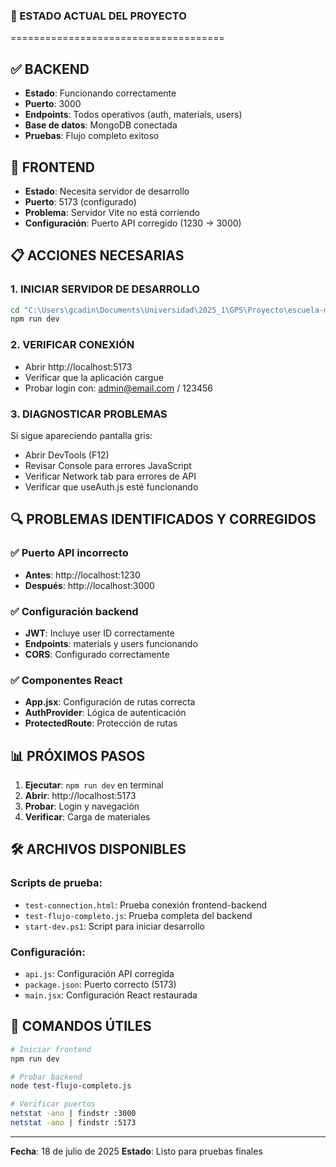 ### 🎯 ESTADO ACTUAL DEL PROYECTO
=====================================

## ✅ BACKEND
- **Estado**: Funcionando correctamente
- **Puerto**: 3000
- **Endpoints**: Todos operativos (auth, materials, users)
- **Base de datos**: MongoDB conectada
- **Pruebas**: Flujo completo exitoso

## 🔧 FRONTEND
- **Estado**: Necesita servidor de desarrollo
- **Puerto**: 5173 (configurado)
- **Problema**: Servidor Vite no está corriendo
- **Configuración**: Puerto API corregido (1230 → 3000)

## 📋 ACCIONES NECESARIAS

### 1. INICIAR SERVIDOR DE DESARROLLO
```bash
cd "C:\Users\gcadin\Documents\Universidad\2025_1\GPS\Proyecto\escuela-musica\frontend"
npm run dev
```

### 2. VERIFICAR CONEXIÓN
- Abrir http://localhost:5173
- Verificar que la aplicación cargue
- Probar login con: admin@email.com / 123456

### 3. DIAGNOSTICAR PROBLEMAS
Si sigue apareciendo pantalla gris:
- Abrir DevTools (F12)
- Revisar Console para errores JavaScript
- Verificar Network tab para errores de API
- Verificar que useAuth.js esté funcionando

## 🔍 PROBLEMAS IDENTIFICADOS Y CORREGIDOS

### ✅ Puerto API incorrecto
- **Antes**: http://localhost:1230
- **Después**: http://localhost:3000

### ✅ Configuración backend
- **JWT**: Incluye user ID correctamente
- **Endpoints**: materials y users funcionando
- **CORS**: Configurado correctamente

### ✅ Componentes React
- **App.jsx**: Configuración de rutas correcta
- **AuthProvider**: Lógica de autenticación
- **ProtectedRoute**: Protección de rutas

## 📊 PRÓXIMOS PASOS

1. **Ejecutar**: `npm run dev` en terminal
2. **Abrir**: http://localhost:5173
3. **Probar**: Login y navegación
4. **Verificar**: Carga de materiales

## 🛠️ ARCHIVOS DISPONIBLES

### Scripts de prueba:
- `test-connection.html`: Prueba conexión frontend-backend
- `test-flujo-completo.js`: Prueba completa del backend
- `start-dev.ps1`: Script para iniciar desarrollo

### Configuración:
- `api.js`: Configuración API corregida
- `package.json`: Puerto correcto (5173)
- `main.jsx`: Configuración React restaurada

## 🎪 COMANDOS ÚTILES

```bash
# Iniciar frontend
npm run dev

# Probar backend
node test-flujo-completo.js

# Verificar puertos
netstat -ano | findstr :3000
netstat -ano | findstr :5173
```

---
**Fecha**: 18 de julio de 2025
**Estado**: Listo para pruebas finales

